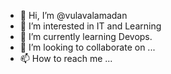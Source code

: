 - 👋 Hi, I’m @vulavalamadan
- 👀 I’m interested in IT and Learning
- 🌱 I’m currently learning Devops.
- 💞️ I’m looking to collaborate on ...
- 📫 How to reach me ...

<!---
vulavalamadan/vulavalamadan is a ✨ special ✨ repository because its `README.md` (this file) appears on your GitHub profile.
You can click the Preview link to take a look at your changes.
--->
